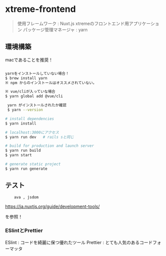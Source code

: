# xtreme-frontend

> 使用フレームワーク : Nuxt.js
> xtremeのフロントエンド用アプリケーション
> パッケージ管理マネージャ : yarn

## 環境構築

macであることを推奨！

``` bash

yarnをインストールしていない場合！
$ brew install yarn
※ npm からのインストールはオススメされていない。

※ vue/cliが入っていな場合
$ yarn global add @vue/cli

 yarn がインストールされたか確認
 $ yarn --version

# install dependencies
$ yarn install

# localhost:3000にアクセス
$ yarn run dev   # rails sと同じ

# build for production and launch server
$ yarn run build
$ yarn start

# generate static project
$ yarn run generate
```

## テスト
```
	ava , jsdom
```
https://ja.nuxtjs.org/guide/development-tools/

を参照！

### ESlintとPrettier

ESlint : コードを綺麗に保つ優れたツール
Prettier : とても人気のあるコードフォーマッタ
